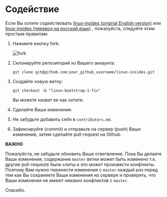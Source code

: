 Содействие
================================================================================

Если Вы хотите содействовать [linux-insides (original English version)](https://github.com/0xAX/linux-insides) или [linux-insides (перевод на русский язык)](https://github.com/lekarto/linux-insides) , пожалуйста, следуйте этим простым правилам:

1. Нажмите кнопку fork:

    ![fork](http://oi58.tinypic.com/jj2trm.jpg)

2. Склонируйте репозиторий из Вашего аккаунта:

    ```
    git clone git@github.com:your_github_username/linux-insides.git
    ```

3. Создайте новую ветку:

    ```
    git checkout -b "linux-bootstrap-1-fix"
    ```
    Вы можете назват ее как хотите.

4. Сделайте Ваши изменения.

5. Не забудьте добавить себя в `contributors.md`.

6. Зафиксируйте (commit) и отправьте на сервер (push) Ваши изменения, затем сделайте pull-request на Github.

**ВАЖНО**

Пожалуйста, не забудьте обновить Ваше ответвление. Пока Вы делаете Ваши изменения, содержание `master` ветки может быть изменено т.к. другие pull-requests были слиты и это может произвести конфликты. Поэтому Вам нужно перенести изменения с `master` каждый раз перед тем как Вы сохраняете Ваши изменения на сервере и проверять, что Ваши изменения не имеют никаких конфликтов с `master`.

Спасибо.
